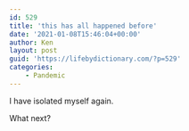 ```yaml
---
id: 529
title: 'this has all happened before'
date: '2021-01-08T15:46:04+00:00'
author: Ken
layout: post
guid: 'https://lifebydictionary.com/?p=529'
categories:
    - Pandemic
---
```


I have isolated myself again.

What next?